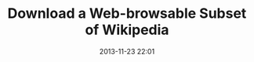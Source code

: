 ---
layout: post
title: "Download a Web-browsable Subset of Wikipedia"
date: 2013-11-23 22:01
comments: true
categories: 
published: false
---